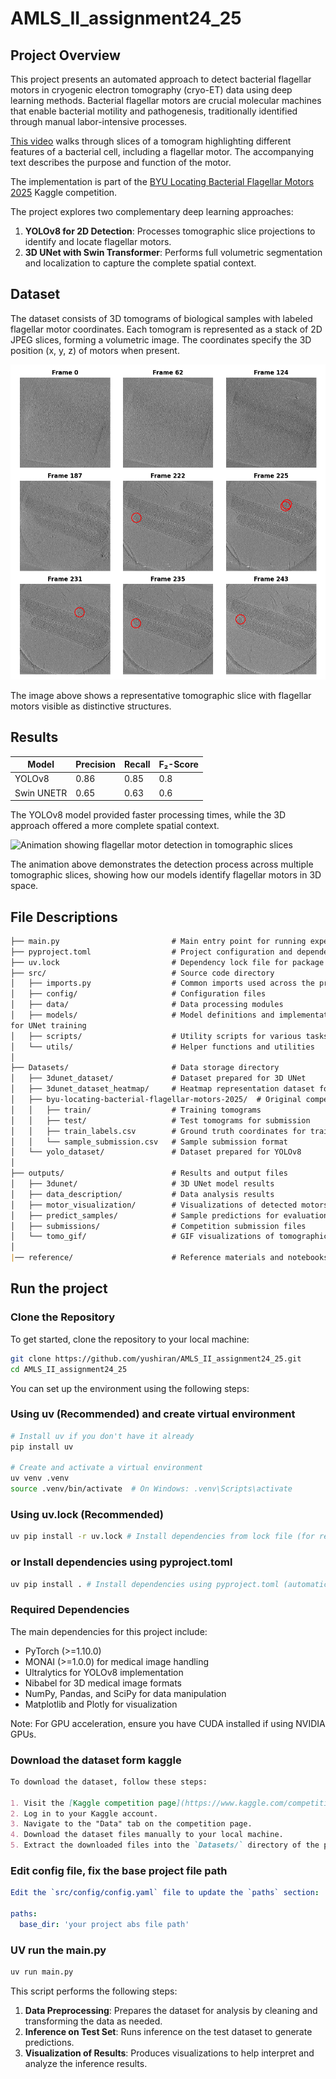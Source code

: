 # AMLS_II_assignment24_25
## Project Overview
This project presents an automated approach to detect bacterial flagellar motors in cryogenic electron tomography (cryo-ET) data using deep learning methods. Bacterial flagellar motors are crucial molecular machines that enable bacterial motility and pathogenesis, traditionally identified through manual labor-intensive processes.

[This video](https://www.cellstructureatlas.org/6-2-flagellar-motor.html) walks through slices of a tomogram highlighting different features of a bacterial cell, including a flagellar motor. The accompanying text describes the purpose and function of the motor.

The implementation is part of the [BYU Locating Bacterial Flagellar Motors 2025](https://www.kaggle.com/competitions/byu-locating-bacterial-flagellar-motors-2025/overview) Kaggle competition.

The project explores two complementary deep learning approaches:

1. **YOLOv8 for 2D Detection**: Processes tomographic slice projections to identify and locate flagellar motors.
2. **3D UNet with Swin Transformer**: Performs full volumetric segmentation and localization to capture the complete spatial context.

## Dataset

The dataset consists of 3D tomograms of biological samples with labeled flagellar motor coordinates. Each tomogram is represented as a stack of 2D JPEG slices, forming a volumetric image. The coordinates specify the 3D position (x, y, z) of motors when present.

![Example of a tomographic slice with visible flagellar motors](reference/latex/images/test_sample.png)

The image above shows a representative tomographic slice with flagellar motors visible as distinctive structures. 

## Results

| Model | Precision | Recall | F₂-Score |
|-------|-----------|--------|----------|
| YOLOv8 | 0.86 | 0.85 | 0.8 |
| Swin UNETR | 0.65 | 0.63 | 0.6 |

The YOLOv8 model provided faster processing times, while the 3D approach offered a more complete spatial context.

![Animation showing flagellar motor detection in tomographic slices](outputs/tomo_gif/patient_tomo_0a8f05.gif)

The animation above demonstrates the detection process across multiple tomographic slices, showing how our models identify flagellar motors in 3D space.

## File Descriptions
```markdown
├── main.py                         # Main entry point for running experiments
├── pyproject.toml                  # Project configuration and dependencies
├── uv.lock                         # Dependency lock file for package versions
├── src/                            # Source code directory
│   ├── imports.py                  # Common imports used across the project
│   ├── config/                     # Configuration files
│   ├── data/                       # Data processing modules
│   ├── models/                     # Model definitions and implementations
for UNet training
│   ├── scripts/                    # Utility scripts for various tasks
│   └── utils/                      # Helper functions and utilities
│
├── Datasets/                       # Data storage directory
│   ├── 3dunet_dataset/             # Dataset prepared for 3D UNet
│   ├── 3dunet_dataset_heatmap/     # Heatmap representation dataset for 3D UNet
│   ├── byu-locating-bacterial-flagellar-motors-2025/  # Original competition dataset
│   │   ├── train/                  # Training tomograms
│   │   ├── test/                   # Test tomograms for submission
│   │   ├── train_labels.csv        # Ground truth coordinates for training
│   │   └── sample_submission.csv   # Sample submission format
│   └── yolo_dataset/               # Dataset prepared for YOLOv8
│
├── outputs/                        # Results and output files
│   ├── 3dunet/                     # 3D UNet model results
│   ├── data_description/           # Data analysis results
│   ├── motor_visualization/        # Visualizations of detected motors
│   ├── predict_samples/            # Sample predictions for evaluation
│   ├── submissions/                # Competition submission files
│   └── tomo_gif/                   # GIF visualizations of tomographic slices
│
|── reference/                      # Reference materials and notebooks
```

## Run the project
### Clone the Repository

To get started, clone the repository to your local machine:

```bash
git clone https://github.com/yushiran/AMLS_II_assignment24_25.git
cd AMLS_II_assignment24_25
```


You can set up the environment using the following steps:
### Using uv (Recommended) and create virtual environment

```bash
# Install uv if you don't have it already
pip install uv

# Create and activate a virtual environment
uv venv .venv
source .venv/bin/activate  # On Windows: .venv\Scripts\activate
```
### Using uv.lock (Recommended)
```bash
uv pip install -r uv.lock # Install dependencies from lock file (for reproducible environment)
```

### or Install dependencies using pyproject.toml
```bash
uv pip install . # Install dependencies using pyproject.toml (automatically generates uv.lock)
```
### Required Dependencies

The main dependencies for this project include:
- PyTorch (>=1.10.0)
- MONAI (>=1.0.0) for medical image handling
- Ultralytics for YOLOv8 implementation
- Nibabel for 3D medical image formats
- NumPy, Pandas, and SciPy for data manipulation
- Matplotlib and Plotly for visualization

Note: For GPU acceleration, ensure you have CUDA installed if using NVIDIA GPUs.

### Download the dataset form kaggle
```markdown
To download the dataset, follow these steps:

1. Visit the [Kaggle competition page](https://www.kaggle.com/competitions/byu-locating-bacterial-flagellar-motors-2025/overview).
2. Log in to your Kaggle account.
3. Navigate to the "Data" tab on the competition page.
4. Download the dataset files manually to your local machine.
5. Extract the downloaded files into the `Datasets/` directory of the project.
```

### Edit config file, fix the base project file path
```yaml
Edit the `src/config/config.yaml` file to update the `paths` section:

paths:
  base_dir: 'your project abs file path'
```

### UV run the main.py

```bash
uv run main.py
```

This script performs the following steps:
1. **Data Preprocessing**: Prepares the dataset for analysis by cleaning and transforming the data as needed.
2. **Inference on Test Set**: Runs inference on the test dataset to generate predictions.
3. **Visualization of Results**: Produces visualizations to help interpret and analyze the inference results.
